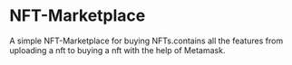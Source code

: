 # NFT-Marketplace
A simple NFT-Marketplace for buying NFTs.contains all the features from uploading a nft to buying a nft with the help of Metamask.
